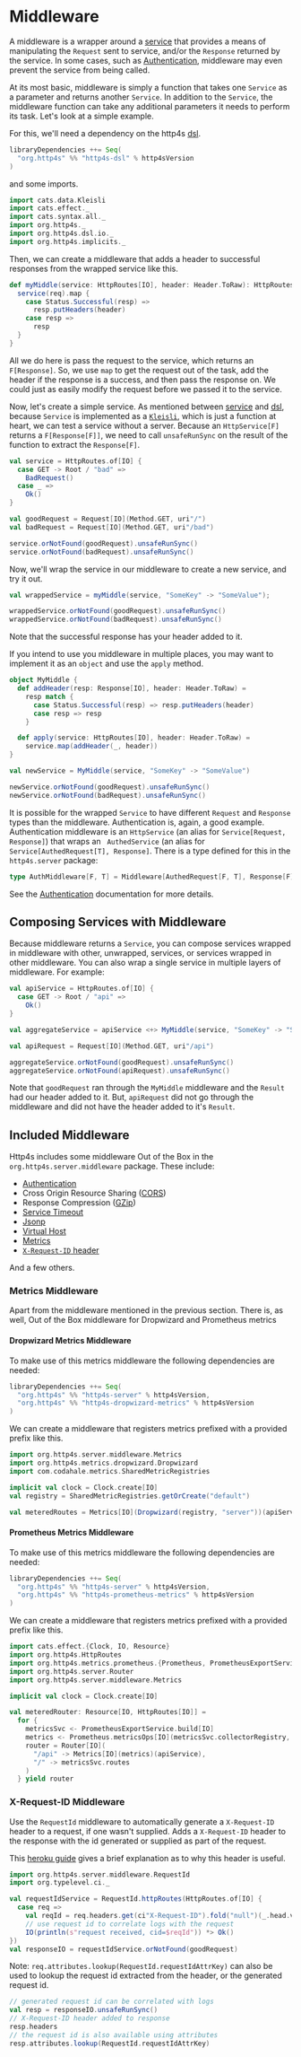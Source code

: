 # Middleware

A middleware is a wrapper around a [service] that provides a means of manipulating
the `Request` sent to service, and/or the `Response` returned by the service. In
some cases, such as [Authentication], middleware may even prevent the service
from being called.

At its most basic, middleware is simply a function that takes one `Service` as a
parameter and returns another `Service`. In addition to the `Service`, the middleware
function can take any additional parameters it needs to perform its task. Let's look
at a simple example.

For this, we'll need a dependency on the http4s [dsl].

```scala
libraryDependencies ++= Seq(
  "org.http4s" %% "http4s-dsl" % http4sVersion
)
```
and some imports.

```scala mdoc:silent
import cats.data.Kleisli
import cats.effect._
import cats.syntax.all._
import org.http4s._
import org.http4s.dsl.io._
import org.http4s.implicits._
```

Then, we can create a middleware that adds a header to successful responses from
the wrapped service like this.

```scala mdoc
def myMiddle(service: HttpRoutes[IO], header: Header.ToRaw): HttpRoutes[IO] = Kleisli { (req: Request[IO]) =>
  service(req).map {
    case Status.Successful(resp) =>
      resp.putHeaders(header)
    case resp =>
      resp
  }
}
```

All we do here is pass the request to the service,
which returns an `F[Response]`. So, we use `map` to get the request out of the task,
add the header if the response is a success, and then pass the response on. We could
just as easily modify the request before we passed it to the service.

Now, let's create a simple service. As mentioned between [service] and [dsl], because `Service`
is implemented as a [`Kleisli`], which is just a function at heart, we can test a
service without a server. Because an `HttpService[F]` returns a `F[Response[F]]`,
we need to call `unsafeRunSync` on the result of the function to extract the `Response[F]`.

```scala mdoc
val service = HttpRoutes.of[IO] {
  case GET -> Root / "bad" =>
    BadRequest()
  case _ =>
    Ok()
}

val goodRequest = Request[IO](Method.GET, uri"/")
val badRequest = Request[IO](Method.GET, uri"/bad")

service.orNotFound(goodRequest).unsafeRunSync()
service.orNotFound(badRequest).unsafeRunSync()
```

Now, we'll wrap the service in our middleware to create a new service, and try it out.

```scala mdoc
val wrappedService = myMiddle(service, "SomeKey" -> "SomeValue");

wrappedService.orNotFound(goodRequest).unsafeRunSync()
wrappedService.orNotFound(badRequest).unsafeRunSync()
```

Note that the successful response has your header added to it.

If you intend to use you middleware in multiple places,  you may want to implement
it as an `object` and use the `apply` method.

```scala mdoc
object MyMiddle {
  def addHeader(resp: Response[IO], header: Header.ToRaw) =
    resp match {
      case Status.Successful(resp) => resp.putHeaders(header)
      case resp => resp
    }

  def apply(service: HttpRoutes[IO], header: Header.ToRaw) =
    service.map(addHeader(_, header))
}

val newService = MyMiddle(service, "SomeKey" -> "SomeValue")

newService.orNotFound(goodRequest).unsafeRunSync()
newService.orNotFound(badRequest).unsafeRunSync()
```

It is possible for the wrapped `Service` to have different `Request` and `Response`
types than the middleware. Authentication is, again, a good example. Authentication
middleware is an `HttpService` (an alias for `Service[Request, Response]`) that wraps an `
AuthedService` (an alias for `Service[AuthedRequest[T], Response]`. There is a type
defined for this in the `http4s.server` package:

```scala
type AuthMiddleware[F, T] = Middleware[AuthedRequest[F, T], Response[F], Request[F], Response[F]]
```
See the [Authentication] documentation for more details.

## Composing Services with Middleware
Because middleware returns a `Service`, you can compose services wrapped in
middleware with other, unwrapped, services, or services wrapped in other middleware.
You can also wrap a single service in multiple layers of middleware. For example:

```scala mdoc
val apiService = HttpRoutes.of[IO] {
  case GET -> Root / "api" =>
    Ok()
}

val aggregateService = apiService <+> MyMiddle(service, "SomeKey" -> "SomeValue")

val apiRequest = Request[IO](Method.GET, uri"/api")

aggregateService.orNotFound(goodRequest).unsafeRunSync()
aggregateService.orNotFound(apiRequest).unsafeRunSync()
```

Note that `goodRequest` ran through the `MyMiddle` middleware and the `Result` had
our header added to it. But, `apiRequest` did not go through the middleware and did
not have the header added to it's `Result`.

## Included Middleware
Http4s includes some middleware Out of the Box in the `org.http4s.server.middleware`
package. These include:

* [Authentication]
* Cross Origin Resource Sharing ([CORS])
* Response Compression ([GZip])
* [Service Timeout]
* [Jsonp]
* [Virtual Host]
* [Metrics]
* [`X-Request-ID` header]

And a few others.

### Metrics Middleware

Apart from the middleware mentioned in the previous section. There is, as well,
Out of the Box middleware for Dropwizard and Prometheus metrics

#### Dropwizard Metrics Middleware

To make use of this metrics middleware the following dependencies are needed:

```scala
libraryDependencies ++= Seq(
  "org.http4s" %% "http4s-server" % http4sVersion,
  "org.http4s" %% "http4s-dropwizard-metrics" % http4sVersion
)
```

We can create a middleware that registers metrics prefixed with a
provided prefix like this.

```scala mdoc:silent
import org.http4s.server.middleware.Metrics
import org.http4s.metrics.dropwizard.Dropwizard
import com.codahale.metrics.SharedMetricRegistries
```
```scala mdoc
implicit val clock = Clock.create[IO]
val registry = SharedMetricRegistries.getOrCreate("default")

val meteredRoutes = Metrics[IO](Dropwizard(registry, "server"))(apiService)
```

#### Prometheus Metrics Middleware

To make use of this metrics middleware the following dependencies are needed:

```scala
libraryDependencies ++= Seq(
  "org.http4s" %% "http4s-server" % http4sVersion,
  "org.http4s" %% "http4s-prometheus-metrics" % http4sVersion
)
```

We can create a middleware that registers metrics prefixed with a
provided prefix like this.

```scala mdoc:silent
import cats.effect.{Clock, IO, Resource}
import org.http4s.HttpRoutes
import org.http4s.metrics.prometheus.{Prometheus, PrometheusExportService}
import org.http4s.server.Router
import org.http4s.server.middleware.Metrics
```
```scala mdoc:nest
implicit val clock = Clock.create[IO]

val meteredRouter: Resource[IO, HttpRoutes[IO]] =
  for {
    metricsSvc <- PrometheusExportService.build[IO]
    metrics <- Prometheus.metricsOps[IO](metricsSvc.collectorRegistry, "server")
    router = Router[IO](
      "/api" -> Metrics[IO](metrics)(apiService),
      "/" -> metricsSvc.routes
    )
  } yield router

```

### X-Request-ID Middleware

Use the `RequestId` middleware to automatically generate a `X-Request-ID` header to a request,
if one wasn't supplied. Adds a `X-Request-ID` header to the response with the id generated
or supplied as part of the request.

This [heroku guide](https://devcenter.heroku.com/articles/http-request-id) gives a brief explanation
as to why this header is useful.

```scala mdoc:silent
import org.http4s.server.middleware.RequestId
import org.typelevel.ci._

val requestIdService = RequestId.httpRoutes(HttpRoutes.of[IO] {
  case req =>
    val reqId = req.headers.get(ci"X-Request-ID").fold("null")(_.head.value)
    // use request id to correlate logs with the request
    IO(println(s"request received, cid=$reqId")) *> Ok()
})
val responseIO = requestIdService.orNotFound(goodRequest)
```

Note: `req.attributes.lookup(RequestId.requestIdAttrKey)` can also be used to lookup the request id
extracted from the header, or the generated request id.

```scala mdoc
// generated request id can be correlated with logs
val resp = responseIO.unsafeRunSync()
// X-Request-ID header added to response
resp.headers
// the request id is also available using attributes
resp.attributes.lookup(RequestId.requestIdAttrKey)
```

[service]: service.md
[dsl]: dsl.md
[Authentication]: auth.md
[CORS]: cors.md
[GZip]: gzip.md
[HSTS]: hsts.md
[Service Timeout]: @API_URL@/org/http4s/server/middleware/Timeout$
[Jsonp]: @API_URL@/org/http4s/server/middleware/Jsonp$
[Virtual Host]: @API_URL@/org/http4s/server/middleware/VirtualHost$
[Metrics]: @API_URL@/org/http4s/server/middleware/Metrics$
[`X-Request-ID` header]: @API_URL@/org/http4s/server/middleware/RequestId$
[`Kleisli`]: https://typelevel.org/cats/datatypes/kleisli.html
